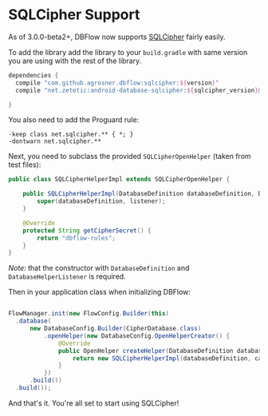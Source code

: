 # SQLCipher Support

As of 3.0.0-beta2+, DBFlow now supports [SQLCipher](https://www.zetetic.net/sqlcipher/) fairly easily.

To add the library add the library to your `build.gradle` with same version you are using with the rest of the library.

```groovy
dependencies {
  compile "com.github.agrosner.dbflow:sqlcipher:${version}"
  compile "net.zetetic:android-database-sqlcipher:${sqlcipher_version}@aar"

}
```

You also need to add the Proguard rule:
```
-keep class net.sqlcipher.** { *; }
-dontwarn net.sqlcipher.**
```

Next, you need to subclass the provided `SQLCipherOpenHelper` (taken from test files):

```java
public class SQLCipherHelperImpl extends SQLCipherOpenHelper {

    public SQLCipherHelperImpl(DatabaseDefinition databaseDefinition, DatabaseHelperListener listener) {
        super(databaseDefinition, listener);
    }

    @Override
    protected String getCipherSecret() {
        return "dbflow-rules";
    }
}
```

_Note:_ that the constructor with `DatabaseDefinition` and `DatabaseHelperListener` is required.

Then in your application class when initializing DBFlow:

```java

FlowManager.init(new FlowConfig.Builder(this)
  .database(
      new DatabaseConfig.Builder(CipherDatabase.class)
          .openHelper(new DatabaseConfig.OpenHelperCreator() {
              @Override
              public OpenHelper createHelper(DatabaseDefinition databaseDefinition, DatabaseHelperListener callback) {
                  return new SQLCipherHelperImpl(databaseDefinition, callback);
              }
          })
      .build())
  .build());

```

And that's it. You're all set to start using SQLCipher!

